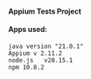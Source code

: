 #### Appium Tests Project

#### Apps used:
	java version "21.0.1"
	Appium v 2.11.2
	node.js   v20.15.1
	npm 10.8.2

